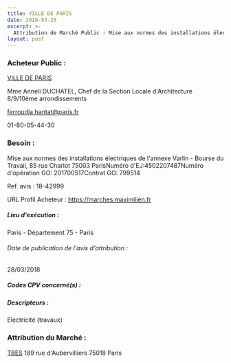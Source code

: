 ```yaml
---
title: VILLE DE PARIS
date: 2018-03-28
excerpt: >-
  Attribution de Marché Public - Mise aux normes des installations électriques de l'annexe Varlin - Bourse du Travail, 85 rue Charlot 75003 ParisNuméro d'EJ:4502207487Numéro d'opération GO: 201700517Contrat GO: 799
layout: post
---
```


### Acheteur Public : 
<a href="/acheteur-136/siren-217500016"> VILLE DE PARIS</a><br/>

Mme Anneli DUCHATEL, Chef de la Section Locale d'Architecture 8/9/10ème arrondissements

ferroudja.hantat@paris.fr

01-80-05-44-30

### Besoin :

Mise aux normes des installations électriques de l'annexe Varlin - Bourse du Travail, 85 rue Charlot 75003 ParisNuméro d'EJ:4502207487Numéro d'opération GO: 201700517Contrat GO: 799514

Ref. avis : 18-42999

URL Profil Acheteur : https://marches.maximilien.fr

##### Lieu d'exécution :

Paris - Département 75 - Paris

###### Date de publication de l'avis d'attribution : 
28/03/2018

##### Codes CPV concerné(s) :

##### Descripteurs :
Electricité (travaux) <br/>

### Attribution du Marché :
<a href="/entreprise-554/siren-394366215"> TBES</a>    189 rue d'Aubervilliers 75018 Paris <br/>
